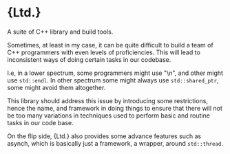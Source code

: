 # {Ltd.}
A suite of C++ library and build tools.

Sometimes, at least in my case, it can be quite difficult to build a team of C++ 
programmers with even levels of proficiencies. This will lead to inconsistent ways
of doing certain tasks in our codebase. 

I.e, in a lower spectrum, some programmers might use "\n", and other might use 
`std::endl`. In other spectrum some might always use `std::shared_ptr`, some might
avoid them altogether.

This library should address this issue by introducing some restrictions, hence the 
name, and framework in doing things to ensure that there will not be too many 
variations in techniques used to perform basic and routine tasks in our code base. 

On the flip side, {Ltd.} also provides some advance features such as asynch, which
is basically just a framework, a wrapper, around `std::thread`.
